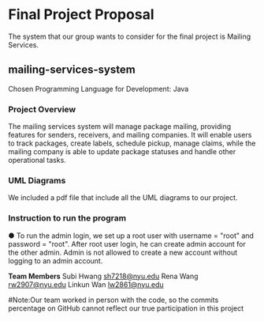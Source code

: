 # Final Project Proposal
The system that our group wants to consider for the final project is Mailing Services.
## mailing-services-system
Chosen Programming Language for Development: Java

### Project Overview
The mailing services system will manage package mailing, providing features for senders, receivers, and mailing companies. It will enable users to track packages, create labels, schedule pickup, manage claims, while the mailing company is able to update package statuses and handle other operational tasks.

### UML Diagrams
We included a pdf file that include all the UML diagrams to our project.

### Instruction to run the program
● To run the admin login, we set up a root user with username = "root" and password = "root". After root user login, he can create admin account for the other admin. Admin is not allowed to create a new account without logging to an admin account.

**Team Members**
Subi Hwang sh7218@nyu.edu 
Rena Wang rw2907@nyu.edu 
Linkun Wan lw2861@nyu.edu 

#Note:Our team worked in person with the code, so the commits percentage on GitHub cannot reflect our true participation in this project
